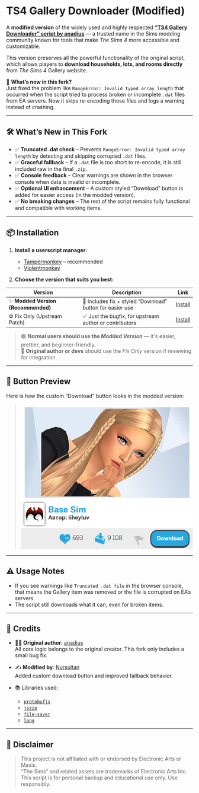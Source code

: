 # TS4 Gallery Downloader (Modified)

A **modified version** of the widely used and highly respected [**“TS4 Gallery Downloader” script by anadius**](https://anadius.su/sims-4-gallery-downloader) — a trusted name in the Sims modding community known for tools that make *The Sims 4* more accessible and customizable.

This version preserves all the powerful functionality of the original script, which allows players to **download households, lots, and rooms directly** from *The Sims 4* Gallery website.

🔧 **What’s new in this fork?**  
Just fixed the problem like `RangeError: Invalid typed array length` that occurred when the script tried to process broken or incomplete `.dat` files from EA servers. Now it skips re-encoding those files and logs a warning instead of crashing.

---

## 🛠️ What’s New in This Fork

- ✅ **Truncated .dat check** – Prevents `RangeError: Invalid typed array length` by detecting and skipping corrupted `.dat` files.
- ✅ **Graceful fallback** – If a `.dat` file is too short to re-encode, it is still included raw in the final `.zip`.
- ✅ **Console feedback** – Clear warnings are shown in the browser console when data is invalid or incomplete.
- ✅ **Optional UI enhancement** – A custom styled “Download” button is added for easier access (in the modded version).
- ✅ **No breaking changes** – The rest of the script remains fully functional and compatible with working items.

---

## 📦 Installation

1. **Install a userscript manager:**
   - [Tampermonkey](https://tampermonkey.net/) – recommended
   - [Violentmonkey](https://violentmonkey.github.io/)

2. **Choose the version that suits you best:**

| Version | Description | Link |
|--------|-------------|------|
| ✨ **Modded Version (Recommended)** | 🧩 Includes fix + styled “Download” button for easier use | [Install](https://github.com/nrksu1tan/TS4-gallery-downloader/raw/refs/heads/main/mod%20versions/TS4%20Gallery%20Downloader%20—%20Fixed%20&%20Enhanced-2.1.17.user.js) |
| ⚙️ Fix Only (Upstream Patch) | ✅ Just the bugfix, for upstream author or contributors | [Install](https://raw.githubusercontent.com/nrksu1tan/TS4-gallery-downloader/main/sims-4-gallery-downloader-fixed.user.js) |

> 🟢 **Normal users should use the *Modded Version*** — it's easier, prettier, and beginner-friendly.  
> 🧠 **Original author or devs** should use the *Fix Only* version if reviewing for integration.

---

## 📸 Button Preview

Here is how the custom “Download” button looks in the modded version:


> ![image](https://raw.githubusercontent.com/nrksu1tan/TS4-gallery-downloader/refs/heads/main/assets/demo.png)
> 




---

## ⚠️ Usage Notes

- If you see warnings like `Truncated .dat file` in the browser console, that means the Gallery item was removed or the file is corrupted on EA’s servers.
- The script still downloads what it can, even for broken items.

---

## 🙏 Credits

- 👨‍💻 **Original author**: [anadius](https://github.com/anadius)  
  All core logic belongs to the original creator. This fork only includes a small bug fix.
- ✍️ **Modified by**: [Nursultan](https://github.com/nrksu1tan)  
  Added custom download button and improved fallback behavior.

- 📚 Libraries used:  
  - [`protobufjs`](https://www.npmjs.com/package/protobufjs)  
  - [`jszip`](https://www.npmjs.com/package/jszip)  
  - [`file-saver`](https://www.npmjs.com/package/file-saver)  
  - [`long`](https://www.npmjs.com/package/long)

---

## 📜 Disclaimer

> This project is not affiliated with or endorsed by Electronic Arts or Maxis.  
> “The Sims” and related assets are trademarks of Electronic Arts Inc.  
> This script is for personal backup and educational use only. Use responsibly.
